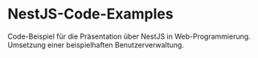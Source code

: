 # NestJS-Code-Examples

Code-Beispiel für die Präsentation über NestJS in Web-Programmierung.
Umsetzung einer beispielhaften Benutzerverwaltung.
